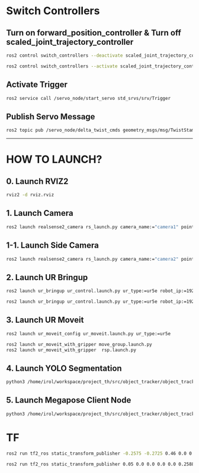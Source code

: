 # Switch Controllers

## Turn on forward_position_controller & Turn off scaled_joint_trajectory_controller

```bash
ros2 control switch_controllers --deactivate scaled_joint_trajectory_controller --activate forward_position_controller
```
```bash
ros2 control switch_controllers --activate scaled_joint_trajectory_controller --deactivate forward_velocity_controller
```

## Activate Trigger

```bash
ros2 service call /servo_node/start_servo std_srvs/srv/Trigger
```

## Publish Servo Message

```bash
ros2 topic pub /servo_node/delta_twist_cmds geometry_msgs/msg/TwistStamped "{ header: { stamp: 'now', frame_id: 'base_link' },  twist: {linear: {x: -0.1}, angular: {  }}}" -r 10
```

<hr>

# HOW TO LAUNCH?

## 0. Launch RVIZ2

```bash
rviz2 -d rviz.rviz
```

## 1. Launch Camera

```bash
ros2 launch realsense2_camera rs_launch.py camera_name:="camera1" pointcloud.enable:=true rgb_camera.color_profile:="640,480,30" depth_module.depth_profile:="640,480,30" rgb_camera.enable_auto_exposure:=false rgb_camera.exposure:="100" usb_port_id:="6-1.1"
```

## 1-1. Launch Side Camera

```bash
ros2 launch realsense2_camera rs_launch.py camera_name:="camera2" pointcloud.enable:=true rgb_camera.color_profile:="640,480,30" depth_module.depth_profile:="640,480,30" rgb_camera.enable_auto_exposure:=false rgb_camera.exposure:="100" usb_port_id:="6-1.3"
```

## 2. Launch UR Bringup

```bash
ros2 launch ur_bringup ur_control.launch.py ur_type:=ur5e robot_ip:=192.168.2.2 launch_rviz:=false
```
```bash
ros2 launch ur_bringup ur_control.launch.py ur_type:=ur5e robot_ip:=192.168.56.101 launch_rviz:=false
```

## 3. Launch UR Moveit

```bash
ros2 launch ur_moveit_config ur_moveit.launch.py ur_type:=ur5e
```

```bash
ros2 launch ur_moveit_with_gripper move_group.launch.py
ros2 launch ur_moveit_with_gripper  rsp.launch.py
```

## 4. Launch YOLO Segmentation

```bash
python3 /home/irol/workspace/project_th/src/object_tracker/object_tracker/real_time_segmentation_node.py --model_file /home/irol/workspace/project_th/src/object_tracker/resource/best_hg_0428.pt --conf_threshold 0.7
```

## 5. Launch Megapose Client Node

```bash
python3 /home/irol/workspace/project_th/src/object_tracker/object_tracker/megapose_client.py --refiner_iterations 1 --score_threshold 0.2 --target_object alive
```

# TF

```bash
ros2 run tf2_ros static_transform_publisher -0.2575 -0.2725 0.46 0.0 0.0 0.0 0.1 world camera1_joint1
```

```bash
ros2 run tf2_ros static_transform_publisher 0.05 0.0 0.0 0.0 0.0 0.258819 0.9659258  camera1_joint1 camera1_link
```

